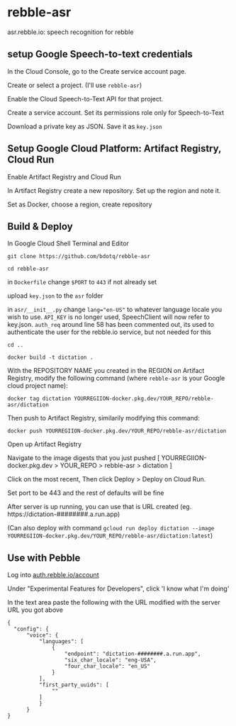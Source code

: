 # rebble-asr
asr.rebble.io: speech recognition for rebble

## setup Google Speech-to-text credentials

 In the Cloud Console, go to the Create service account page.
 
 Create or select a project. (I'll use `rebble-asr`)
 
 Enable the Cloud Speech-to-Text API for that project.
 
 Create a service account. Set its permissions role only for Speech-to-Text
 
 Download a private key as JSON. Save it as `key.json`
 

## Setup Google Cloud Platform: Artifact Registry, Cloud Run

 Enable Artifact Registry and Cloud Run
 
 In Artifact Registry create a new repository. Set up the region and note it.
 
 Set as Docker, choose a region, create repository

## Build & Deploy

In Google Cloud Shell Terminal and Editor

  `git clone https://github.com/bdotq/rebble-asr`

  `cd rebble-asr`

  in `Dockerfile` change `$PORT` to `443` if not already set

  upload `key.json` to the `asr` folder

  in `asr/__init__.py` change `lang="en-US"` to whatever language locale you wish to use. `API_KEY` is no longer used, SpeechClient will now refer to key.json.  `auth_req` around line 58 has been commented out, its used to authenticate the user for the rebble.io service, but not needed for this

  `cd ..`
  
  `docker build -t dictation .`
  
 With the REPOSITORY NAME you created in the REGION on Artifact Registry, modify the following command (where `rebble-asr` is your Google cloud project name):
  
  `docker tag dictation YOURREGIION-docker.pkg.dev/YOUR_REPO/rebble-asr/dictation`
 
 Then push to Artifact Registry, similarily modifying this command:
 
  `docker push YOURREGIION-docker.pkg.dev/YOUR_REPO/rebble-asr/dictation`
  
  Open up Artifact Registry
 
  Navigate to the image digests that you just pushed [ YOURREGIION-docker.pkg.dev > YOUR_REPO > rebble-asr > dictation ]
  
  Click on the most recent,  Then click Deploy > Deploy on Cloud Run. 
  
  Set port to be 443 and the rest of defaults will be fine
  
  After server is up running, you can use that is URL created (eg. https://dictation-########.a.run.app)
  
  (Can also deploy with command `gcloud run deploy dictation --image YOURREGIION-docker.pkg.dev/YOUR_REPO/rebble-asr/dictation:latest`)
  
## Use with Pebble

  Log into [auth.rebble.io/account](https://auth.rebble.io/account/)
  
  Under "Experimental Features for Developers", click 'I know what I'm doing'
  
  In the text area paste the following with the URL modified with the server URL you got above
  ```
  {
    "config": {
        "voice": {
            "languages": [
                {
                    "endpoint": "dictation-########.a.run.app",
                    "six_char_locale": "eng-USA",
                    "four_char_locale": "en_US"
                }
            ],
            "first_party_uuids": [
                ""
            ]
            }
        }
  }
  ```
  
 
  
